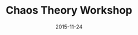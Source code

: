 ---
layout: default
title: "Chaos Theory Workshop"
date: 2015-11-24
venue: "Nieuwmarkt 4, Amsterdam"
ticket: "free"
time: "7:00pm"
href: "http://www.meetup.com/Dutch-DIY-Bio/events/226319264/"
---
